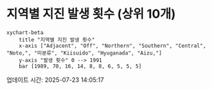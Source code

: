 # 지역별 지진 발생 횟수 (상위 10개)

```mermaid
xychart-beta
    title "지역별 지진 발생 횟수"
    x-axis ["Adjacent", "Off", "Northern", "Southern", "Central", "Noto,", "미분류", "Kiisuido", "Hyuganada", "Aizu,"]
    y-axis "발생 횟수" 0 --> 1991
    bar [1989, 70, 16, 14, 8, 8, 6, 5, 5, 5]
```

업데이트 시간: 2025-07-23 14:05:17
